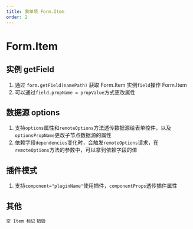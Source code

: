 ```yaml
---
title: 表单项 Form.Item
order: 2
---
```


# Form.Item

## 实例 getField

1. 通过 `form.getField(namePath)` 获取 Form.Item 实例`field`操作 Form.Item
2. 可以通过`field.propName = propValue`方式更改属性

<code src="./FormItem/demos/instance.tsx" ></code>

## 数据源 options

1. 支持`options`属性和`remoteOptions`方法透传数据源给表单控件，以及`optionsPropName`更改子节点数据源的属性
2. 依赖字段`dependencies`变化时，会触发`remoteOptions`请求，在`remoteOptions`方法的参数中，可以拿到依赖字段的值

<code src="./FormItem/demos/options.tsx" ></code>

## 插件模式

1. 支持`component="pluginName"`使用插件，`componentProps`透传插件属性

<code src="./FormItem/demos/pluginsdemo.tsx" ></code>

## 其他

<code src="./FormItem/demos/empty.tsx" debug >空 Item 标记</code>
<code src="./FormItem/demos/destroy.tsx" debug >销毁</code>
